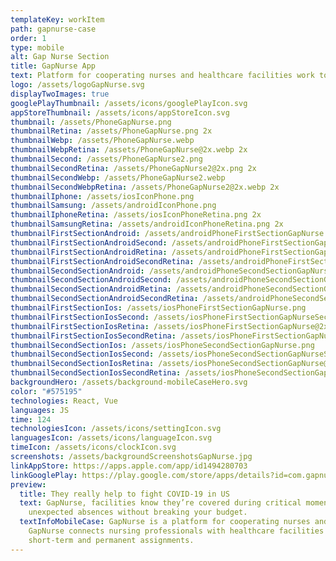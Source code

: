 ```yaml
---
templateKey: workItem
path: gapnurse-case
order: 1
type: mobile
alt: Gap Nurse Section
title: GapNurse App
text: Platform for cooperating nurses and healthcare facilities work together
logo: /assets/logoGapNurse.svg
displayTwoImages: true
googlePlayThumbnail: /assets/icons/googlePlayIcon.svg
appStoreThumbnail: /assets/icons/appStoreIcon.svg
thumbnail: /assets/PhoneGapNurse.png
thumbnailRetina: /assets/PhoneGapNurse.png 2x
thumbnailWebp: /assets/PhoneGapNurse.webp
thumbnailWebpRetina: /assets/PhoneGapNurse@2x.webp 2x
thumbnailSecond: /assets/PhoneGapNurse2.png
thumbnailSecondRetina: /assets/PhoneGapNurse2@2x.png 2x
thumbnailSecondWebp: /assets/PhoneGapNurse2.webp
thumbnailSecondWebpRetina: /assets/PhoneGapNurse2@2x.webp 2x
thumbnailIphone: /assets/iosIconPhone.png
thumbnailSamsung: /assets/androidIconPhone.png
thumbnailIphoneRetina: /assets/iosIconPhoneRetina.png 2x
thumbnailSamsungRetina: /assets/androidIconPhoneRetina.png 2x
thumbnailFirstSectionAndroid: /assets/androidPhoneFirstSectionGapNurse.png
thumbnailFirstSectionAndroidSecond: /assets/androidPhoneFirstSectionGapNurseSecond.png
thumbnailFirstSectionAndroidRetina: /assets/androidPhoneFirstSectionGapNurse@2x.png 2x
thumbnailFirstSectionAndroidSecondRetina: /assets/androidPhoneFirstSectionGapNurseSecond@2x.png 2x
thumbnailSecondSectionAndroid: /assets/androidPhoneSecondSectionGapNurse.png
thumbnailSecondSectionAndroidSecond: /assets/androidPhoneSecondSectionGapNurseSecond.png
thumbnailSecondSectionAndroidRetina: /assets/androidPhoneSecondSectionGapNurse@2x.png 2x
thumbnailSecondSectionAndroidSecondRetina: /assets/androidPhoneSecondSectionGapNurseSecond@2x.png 2x
thumbnailFirstSectionIos: /assets/iosPhoneFirstSectionGapNurse.png
thumbnailFirstSectionIosSecond: /assets/iosPhoneFirstSectionGapNurseSecond.png
thumbnailFirstSectionIosRetina: /assets/iosPhoneFirstSectionGapNurse@2x.png 2x
thumbnailFirstSectionIosSecondRetina: /assets/iosPhoneFirstSectionGapNurseSecond@2x.png 2x
thumbnailSecondSectionIos: /assets/iosPhoneSecondSectionGapNurse.png
thumbnailSecondSectionIosSecond: /assets/iosPhoneSecondSectionGapNurseSecond.png
thumbnailSecondSectionIosRetina: /assets/iosPhoneSecondSectionGapNurse@2x.png 2x
thumbnailSecondSectionIosSecondRetina: /assets/iosPhoneSecondSectionGapNurseSecond@2x.png 2x
backgroundHero: /assets/background-mobileCaseHero.svg
color: "#575195"
technologies: React, Vue
languages: JS
time: 124
technologiesIcon: /assets/icons/settingIcon.svg
languagesIcon: /assets/icons/languageIcon.svg
timeIcon: /assets/icons/clockIcon.svg
screenshots: /assets/backgroundScreenshotsGapNurse.jpg
linkAppStore: https://apps.apple.com/app/id1494280703
linkGooglePlay: https://play.google.com/store/apps/details?id=com.gapnurse
preview:
  title: They really help to fight COVID-19 in US
  text: GapNurse, facilities know they’re covered during critical moments and
    unexpected absences without breaking your budget.
  textInfoMobileCase: GapNurse is a platform for cooperating nurses and healthcare facilities work together.
    GapNurse connects nursing professionals with healthcare facilities to fill hourly,
    short-term and permanent assignments.
---
```

